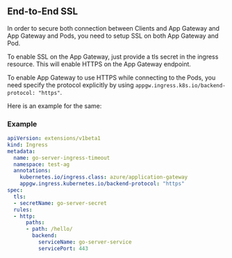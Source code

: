 ## End-to-End SSL

In order to secure both connection between Clients and App Gateway and App Gateway and Pods, you need to setup SSL on both App Gateway and Pod.

To enable SSL on the App Gateway, just provide a tls secret in the ingress resource. This will enable HTTPS on the App Gateway endpoint.

To enable App Gateway to use HTTPS while connecting to the Pods, you need specify the protocol explicitly by using `appgw.ingress.k8s.io/backend-protocol: "https"`.

Here is an example for the same:

### Example
```yaml
apiVersion: extensions/v1beta1
kind: Ingress
metadata:
  name: go-server-ingress-timeout
  namespace: test-ag
  annotations:
    kubernetes.io/ingress.class: azure/application-gateway
    appgw.ingress.kubernetes.io/backend-protocol: "https"
spec:
  tls:
  - secretName: go-server-secret
  rules:
  - http:
      paths:
      - path: /hello/
        backend:
          serviceName: go-server-service
          servicePort: 443
```